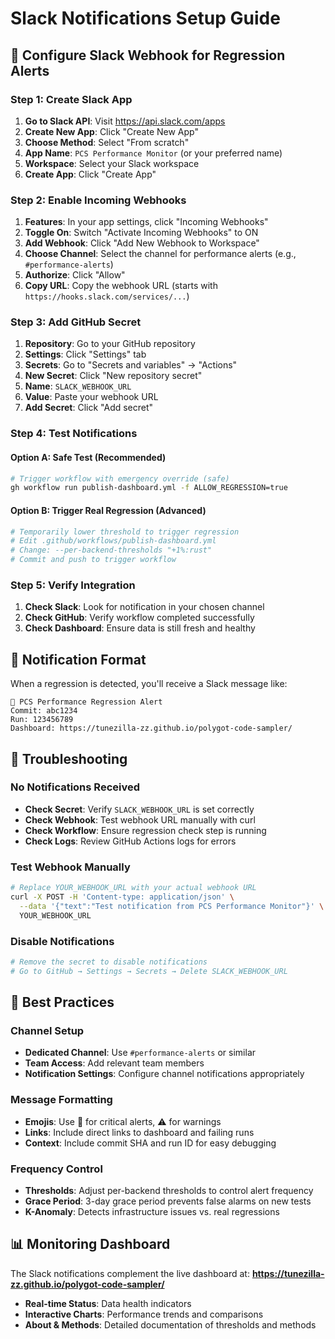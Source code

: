 # Slack Notifications Setup Guide

## 🔔 **Configure Slack Webhook for Regression Alerts**

### **Step 1: Create Slack App**

1. **Go to Slack API**: Visit https://api.slack.com/apps
2. **Create New App**: Click "Create New App"
3. **Choose Method**: Select "From scratch"
4. **App Name**: `PCS Performance Monitor` (or your preferred name)
5. **Workspace**: Select your Slack workspace
6. **Create App**: Click "Create App"

### **Step 2: Enable Incoming Webhooks**

1. **Features**: In your app settings, click "Incoming Webhooks"
2. **Toggle On**: Switch "Activate Incoming Webhooks" to ON
3. **Add Webhook**: Click "Add New Webhook to Workspace"
4. **Choose Channel**: Select the channel for performance alerts (e.g., `#performance-alerts`)
5. **Authorize**: Click "Allow"
6. **Copy URL**: Copy the webhook URL (starts with `https://hooks.slack.com/services/...`)

### **Step 3: Add GitHub Secret**

1. **Repository**: Go to your GitHub repository
2. **Settings**: Click "Settings" tab
3. **Secrets**: Go to "Secrets and variables" → "Actions"
4. **New Secret**: Click "New repository secret"
5. **Name**: `SLACK_WEBHOOK_URL`
6. **Value**: Paste your webhook URL
7. **Add Secret**: Click "Add secret"

### **Step 4: Test Notifications**

#### **Option A: Safe Test (Recommended)**
```bash
# Trigger workflow with emergency override (safe)
gh workflow run publish-dashboard.yml -f ALLOW_REGRESSION=true
```

#### **Option B: Trigger Real Regression (Advanced)**
```bash
# Temporarily lower threshold to trigger regression
# Edit .github/workflows/publish-dashboard.yml
# Change: --per-backend-thresholds "+1%:rust"
# Commit and push to trigger workflow
```

### **Step 5: Verify Integration**

1. **Check Slack**: Look for notification in your chosen channel
2. **Check GitHub**: Verify workflow completed successfully
3. **Check Dashboard**: Ensure data is still fresh and healthy

## 📱 **Notification Format**

When a regression is detected, you'll receive a Slack message like:

```
🚨 PCS Performance Regression Alert
Commit: abc1234
Run: 123456789
Dashboard: https://tunezilla-zz.github.io/polygot-code-sampler/
```

## 🔧 **Troubleshooting**

### **No Notifications Received**
- **Check Secret**: Verify `SLACK_WEBHOOK_URL` is set correctly
- **Check Webhook**: Test webhook URL manually with curl
- **Check Workflow**: Ensure regression check step is running
- **Check Logs**: Review GitHub Actions logs for errors

### **Test Webhook Manually**
```bash
# Replace YOUR_WEBHOOK_URL with your actual webhook URL
curl -X POST -H 'Content-type: application/json' \
  --data '{"text":"Test notification from PCS Performance Monitor"}' \
  YOUR_WEBHOOK_URL
```

### **Disable Notifications**
```bash
# Remove the secret to disable notifications
# Go to GitHub → Settings → Secrets → Delete SLACK_WEBHOOK_URL
```

## 🎯 **Best Practices**

### **Channel Setup**
- **Dedicated Channel**: Use `#performance-alerts` or similar
- **Team Access**: Add relevant team members
- **Notification Settings**: Configure channel notifications appropriately

### **Message Formatting**
- **Emojis**: Use 🚨 for critical alerts, ⚠️ for warnings
- **Links**: Include direct links to dashboard and failing runs
- **Context**: Include commit SHA and run ID for easy debugging

### **Frequency Control**
- **Thresholds**: Adjust per-backend thresholds to control alert frequency
- **Grace Period**: 3-day grace period prevents false alarms on new tests
- **K-Anomaly**: Detects infrastructure issues vs. real regressions

## 📊 **Monitoring Dashboard**

The Slack notifications complement the live dashboard at:
**https://tunezilla-zz.github.io/polygot-code-sampler/**

- **Real-time Status**: Data health indicators
- **Interactive Charts**: Performance trends and comparisons
- **About & Methods**: Detailed documentation of thresholds and methods

